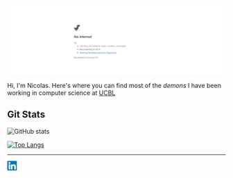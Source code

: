 ![screen](https://github.com/LordTibu/TrashCan/blob/main/Images/nointernet.png?raw=true)


Hi, I'm Nicolas. Here's where you can find most of the *demons* I have been working in computer science at [UCBL](https://www.univ-lyon1.fr)

## Git Stats
![GitHub stats](https://github-readme-stats.vercel.app/api?username=LordTibu&show_icons=true&hide_border=true&theme=transparent)

[![Top Langs](https://github-readme-stats.vercel.app/api/top-langs/?username=LordTibu&layout=compact)](https://github.com/LordTibu/github-readme-stats)


---
<a href="https://www.linkedin.com/in/nicolas-patino-b92419251/">
<img align="left" alt="Nicolas's linkedIN" | width="22px" src="https://raw.githubusercontent.com/LordTibu/TrashCan/main/Images/linkedin.svg" /> 
</a>

